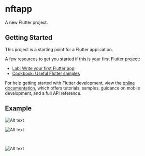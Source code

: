 # nftapp

A new Flutter project.

## Getting Started

This project is a starting point for a Flutter application.

A few resources to get you started if this is your first Flutter project:

- [Lab: Write your first Flutter app](https://docs.flutter.dev/get-started/codelab)
- [Cookbook: Useful Flutter samples](https://docs.flutter.dev/cookbook)

For help getting started with Flutter development, view the
[online documentation](https://docs.flutter.dev/), which offers tutorials,
samples, guidance on mobile development, and a full API reference.

## Example
<img
  src="https://scontent.fkkc2-1.fna.fbcdn.net/v/t39.30808-6/311828345_1317115292451594_8635334327357597467_n.jpg?_nc_cat=103&ccb=1-7&_nc_sid=730e14&_nc_eui2=AeG_AUCDx9dLHHQzuJ3PrrRwCZpikOYZPyUJmmKQ5hk_JSYZzhxO7gJ74k2LQDOkqXgPcdyb2VpW6FQIfAapOdpC&_nc_ohc=MHfYEox5AZsAX-7Sily&tn=YBDxidtWBkf2_PGf&_nc_ht=scontent.fkkc2-1.fna&oh=00_AT_jEi3LsWsYt4R4yyKlAcC6gEgTA0Ci5kyy5-wJJRIy8w&oe=634F1CBC"
  alt="Alt text"
  title="Optional title"
  style="display: inline-block; margin: 0 auto; max-width: 100px">
<br/>

<img
  src="https://scontent.fkkc2-1.fna.fbcdn.net/v/t39.30808-6/311861312_1317115339118256_2169565158376854701_n.jpg?_nc_cat=105&ccb=1-7&_nc_sid=730e14&_nc_eui2=AeHTV8YvaOvtDpO5wl6jILoHL1XqcAgNPqkvVepwCA0-qdR5fqE-WpCnvCecuaWzHLa9QWaPga_3p4VjqOthJn7s&_nc_ohc=8jNrgohVay0AX8NKb53&_nc_ht=scontent.fkkc2-1.fna&oh=00_AT_YyhPRaDyEikG9f4ZL-5olpfdQXq9L1dIpnFZiFMiqng&oe=634EEFF2"
  alt="Alt text"
  title="Optional title"
  style="display: inline-block; margin: 0 auto; max-width: 100px">
  
  <br/>

<img
  src="https://scontent.fkkc2-1.fna.fbcdn.net/v/t39.30808-6/311818565_1317115355784921_5374936958501214753_n.jpg?_nc_cat=101&ccb=1-7&_nc_sid=730e14&_nc_eui2=AeGxCbQ1G515Mh5YH337g8bf_2ZHTpEK6O__ZkdOkQro72ukfYQ-h2qFKT5KfeeRjZ_4JCfQ-9RpJXwo7kxsp3TM&_nc_ohc=KSHBDad4bTEAX88zfM1&_nc_ht=scontent.fkkc2-1.fna&oh=00_AT-AGkgiGqI5IgbACTwJnRyFoz5OTJ4vQ5jBAvCYA5Xezw&oe=634F6375"
  alt="Alt text"
  title="Optional title"
  style="display: inline-block; margin: 0 auto; max-width: 100px">
  
